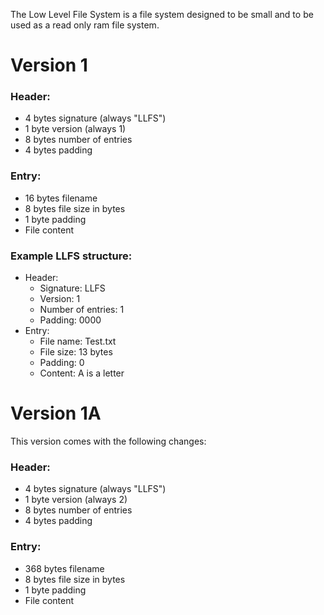 The Low Level File System is a file system designed to be small and to be used as a read only ram file system.

# Version 1

### Header:
 - 4 bytes signature (always "LLFS")
 - 1 byte version (always 1)
 - 8 bytes number of entries
 - 4 bytes padding

### Entry:
  - 16 bytes filename
  - 8 bytes file size in bytes
  - 1 byte padding
  - File content

### Example LLFS structure:
  - Header:
    - Signature: LLFS
    - Version: 1
    - Number of entries: 1
    - Padding: 0000
  - Entry:
    - File name: Test.txt
    - File size: 13 bytes
    - Padding: 0
    - Content: A is a letter

# Version 1A
This version comes with the following changes:

### Header:
 - 4 bytes signature (always "LLFS")
 - 1 byte version (always 2)
 - 8 bytes number of entries
 - 4 bytes padding

### Entry:
  - 368 bytes filename
  - 8 bytes file size in bytes
  - 1 byte padding
  - File content